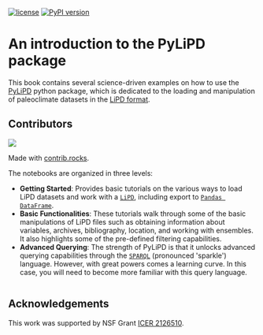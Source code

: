 [![license](https://img.shields.io/github/license/linkedearth/PyleoTutorials.svg)]()
[![PyPI version](https://badge.fury.io/py/pylipd.svg)](https://badge.fury.io/py/pylipd)

# An introduction to the PyLiPD package

This book contains several science-driven examples on how to use the [PyLiPD](https://pylipd.readthedocs.io/en/latest/) python package, which is dedicated to the loading and manipulation of paleoclimate datasets in the [LiPD format](https://lipd.net). 

## Contributors

<a href="https://github.com/LinkedEarth/pylipdTutorials/graphs/contributors">
  <img src="https://contrib.rocks/image?repo=LinkedEarth/pylipdTutorials" />
</a>

Made with [contrib.rocks](https://contrib.rocks).

The notebooks are organized in three levels:

- **Getting Started**: Provides basic tutorials on the various ways to load LiPD datasets and work with a [`LiPD`](https://pylipd.readthedocs.io/en/latest/api.html#lipd-pylipd-lipd-lipd), including export to [`Pandas DataFrame`](https://pandas.pydata.org/docs/reference/api/pandas.DataFrame.html).
- **Basic Functionalities**: These tutorials walk through some of the basic manipulations of LiPD files such as obtaining information about variables, archives, bibliography, location, and working with ensembles. It also highlights some of the pre-defined filtering capabilities.
- **Advanced Querying**: The strength of PyLiPD is that it unlocks advanced querying capabilities through the [`SPARQL`](https://www.w3.org/TR/rdf-sparql-query/) (pronounced 'sparkle') language. However, with great powers comes a learning curve. In this case, you will need to become more familiar with this query language. 

```{tableofcontents}
```

## Acknowledgements
This work was supported by NSF Grant [ICER 2126510](https://nsf.gov/awardsearch/showAward?AWD_ID=2126510&HistoricalAwards=false).
